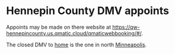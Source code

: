 # Hennepin County DMV appoints

Appoints may be made on there website at <https://qw-hennepincounty.us.qmatic.cloud/qmaticwebbooking/#/>.

The closed DMV to [home](keg:priv/1180) is the one in north [Minneapolis](../1103).